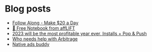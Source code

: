 # Blog posts
<!-- BLOG-POST-LIST:START -->
- [Follow Along - Make $20 a Day](https://afflift.com/f/threads/follow-along-make-20-a-day.10149/)
- [📝 Free Notebook from affLIFT](https://afflift.com/f/threads/%F0%9F%93%9D-free-notebook-from-afflift.10054/)
- [2023 will be the most profitable year ever, Installs + Pop &amp; Push](https://afflift.com/f/threads/2023-will-be-the-most-profitable-year-ever-installs-pop-push.10183/)
- [Who needs help with Arbitrage](https://afflift.com/f/threads/who-needs-help-with-arbitrage.10119/)
- [Native ads buddy](https://afflift.com/f/threads/native-ads-buddy.10147/)
<!-- BLOG-POST-LIST:END -->
